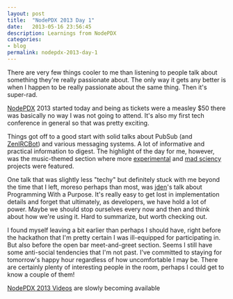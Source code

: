 ```yaml
---
layout: post
title:  "NodePDX 2013 Day 1"
date:   2013-05-16 23:56:45
description: Learnings from NodePDX
categories:
- blog
permalink: nodepdx-2013-day-1
---
```

There are very few things cooler to me than listening to people talk about something they're really passionate about. The only way it gets any better is when I happen to be really passionate about the same thing. Then it's super-rad.

[NodePDX](http://nodepdx.org/) 2013 started today and being as tickets were a measley $50 there was basically no way I was not going to attend. It's also my first tech conference in general so that was pretty exciting.

Things got off to a good start with solid talks about PubSub (and [ZenIRCBot](https://github.com/zenirc/zenircbot)) and various messaging systems. A lot of informative and practical information to digest. The highlight of the day for me, however, was the music-themed section where more [experimental](https://github.com/nexxy/nodepdx2013) and [mad sciency](https://github.com/substack/nodepdx-beep-boop-examples) projects were featured.

One talk that was slightly less "techy" but definitely stuck with me beyond the time that I left, moreso perhaps than most, was [jden](https://github.com/jden)'s talk about Programming With a Purpose. It's really easy to get lost in implementation details and forget that ultimately, as developers, we have hold a lot of power. Maybe we should stop ourselves every now and then and think about how we're using it. Hard to summarize, but worth checking out.

I found myself leaving a bit earlier than perhaps I should have, right before the hackathon that I'm pretty certain I was ill-equipped for participating in. But also before the open bar meet-and-greet section. Seems I still have some anti-social tendencies that I'm not past. I've committed to staying for tomorrow's happy hour regardless of how uncomfortable I may be. There are certainly plenty of interesting people in the room, perhaps I could get to know a couple of them!

[NodePDX 2013 Videos](http://video.nodepdx.org/) are slowly becoming available
